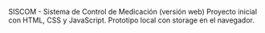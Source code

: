 SISCOM - Sistema de Control de Medicación (versión web)
Proyecto inicial con HTML, CSS y JavaScript. Prototipo local con storage en el navegador.
